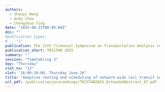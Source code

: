 ```yaml
---
authors:
  - Shouyi Wang
  - Andy Chow
  - Chengshuo Ying
date: "2025-06-22T00:00:00Z"
doi: ""
#publication_types:
#  - "1"
publication: The 12th Triennial Symposium on Transportation Analysis conference
publication_short: TRISTAN 2025
summary: ""
session: "Timetabling 3"
day: "Thursday"
slot_no: "12"
slot: "16:00-18:00, Thursday June 26"
title: "Adaptive routing and scheduling of network-wide rail transit services with flexible train composition"
url_pdf: /publication/proceedings/TRISTAN2025_ExtendedAbstract_97.pdf
---
```

